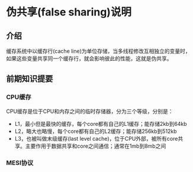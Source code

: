 # 伪共享(false sharing)说明

## 介绍

缓存系统中以缓存行(cache line)为单位存储，当多线程修改互相独立的变量时，如果这些变量共享同一个缓存行，就会影响彼此的性能，这就是伪共享。

## 前期知识提要

### CPU缓存

CPU缓存是位于CPU和内存之间的临时存储器，分为三个等级，分别是：

- L1，最小但是最快的缓存，每个core都有自己的L1缓存；能存储2kb到64kb
- L2，略大也略慢，每个core都有自己的L2缓存；能存储256kb到512kb
- L3，也被叫做末级缓存(last level cache)，位于CPU外部，被所有core共享。主要作用于数据共享和core之间通信；通常在1mb到8mb之间

### MESI协议

